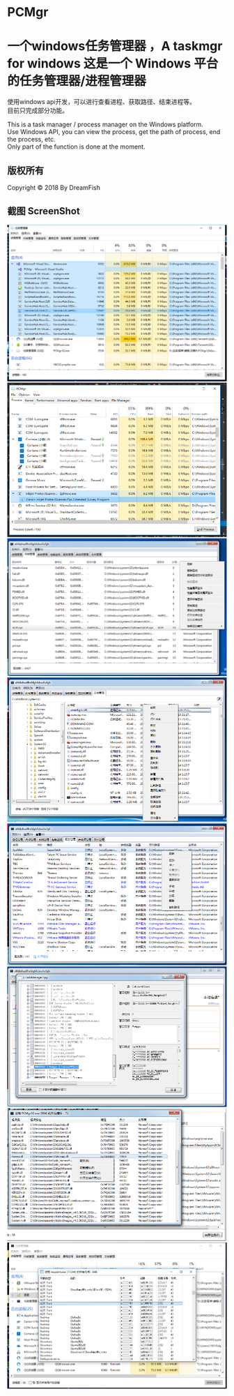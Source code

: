 ﻿# PCMgr
一个windows任务管理器 ，A taskmgr for windows
这是一个 Windows 平台的任务管理器/进程管理器
===
使用windows api开发，可以进行查看进程、获取路径、结束进程等。<br/>
目前只完成部分功能。<br/>

This is a task manager / process manager on the Windows platform.<br/>
Use Windows API, you can view the process, get the path of process, end the process, etc. <br/>
Only part of the function is done at the moment.<br/>

版权所有
---
Copyright © 2018 By DreamFish<br/>

截图 ScreenShot
---
![Image1](https://raw.githubusercontent.com/717021/PCMgr/master/image1.png)<br/>
![Image2](https://raw.githubusercontent.com/717021/PCMgr/master/image2.png)<br/>
![Image5](https://raw.githubusercontent.com/717021/PCMgr/master/image5.png)<br/>
![Image6](https://raw.githubusercontent.com/717021/PCMgr/master/image6.png)<br/>
![Image7](https://raw.githubusercontent.com/717021/PCMgr/master/image7.png)<br/>
![Image8](https://raw.githubusercontent.com/717021/PCMgr/master/image8.png)<br/>
![Image9](https://raw.githubusercontent.com/717021/PCMgr/master/image9.png)<br/>
![Image10](https://raw.githubusercontent.com/717021/PCMgr/master/image10.png)<br/>
